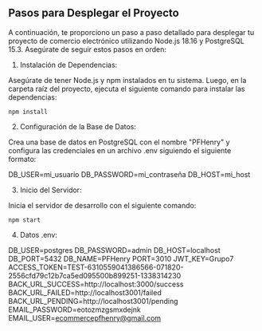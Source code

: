 ## Pasos para Desplegar el Proyecto

A continuación, te proporciono un paso a paso detallado para desplegar tu proyecto de comercio electrónico utilizando Node.js 18.16 y PostgreSQL 15.3. Asegúrate de seguir estos pasos en orden:

1. Instalación de Dependencias:

Asegúrate de tener Node.js y npm instalados en tu sistema. Luego, en la carpeta raíz del proyecto, ejecuta el siguiente comando para instalar las dependencias:

`npm install` 

2. Configuración de la Base de Datos:

Crea una base de datos en PostgreSQL con el nombre "PFHenry" y configura las credenciales en un archivo .env siguiendo el siguiente formato:

DB_USER=mi_usuario DB_PASSWORD=mi_contraseña DB_HOST=mi_host 

3. Inicio del Servidor:

Inicia el servidor de desarrollo con el siguiente comando:

`npm start` 

4. Datos .env:

DB_USER=postgres
DB_PASSWORD=admin
DB_HOST=localhost
DB_PORT=5432
DB_NAME=PFHenry
PORT=3010
JWT_KEY=Grupo7
ACCESS_TOKEN=TEST-6310559041386566-071820-2556cfd79c12b7ca5ed095500b899251-1338314230
BACK_URL_SUCCESS=http://localhost:3000/success
BACK_URL_FAILED=http://localhost3001/failed
BACK_URL_PENDING=http://localhost3001/pending
EMAIL_PASSWORD=eotozmzgsmxdejnk
EMAIL_USER=ecommercepfhenry@gmail.com
